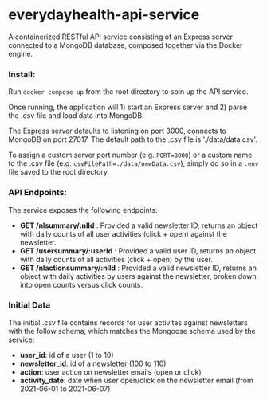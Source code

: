 # everydayhealth-api-service

A containerized RESTful API service consisting of an Express server connected to a MongoDB database, composed together via the Docker engine.

### Install:<br/>

Run `docker compose up` from the root directory to spin up the API service.

Once running, the application will 1) start an Express server and 2) parse the .csv file and load data into MongoDB.

The Express server defaults to listening on port 3000, connects to MongoDB on port 27017. The default path to the .csv file is './data/data.csv'.

To assign a custom server port number (e.g. `PORT=8000`) or a custom name to the .csv file (e.g. `csvFilePath=./data/newData.csv`), simply do so in a `.env` file saved to the root directory.

### API Endpoints:

The service exposes the following endpoints:

- **GET /nlsummary/:nlId** : Provided a valid newsletter ID, returns an object with daily counts of all user activities (click + open) against the newsletter.
- **GET /usersummary/:userId** : Provided a valid user ID, returns an object with daily counts of all activities (click + open) by the user.
- **GET /nlactionsummary/:nlId** : Provided a valid newsletter ID, returns an object with daily activities by users against the newsletter, broken down into open counts versus click counts.

### Initial Data

The initial .csv file contains records for user activites against newsletters with the follow schema, which matches the Mongoose schema used by the service:

- **user_id**: id of a user (1 to 10)
- **newsletter_id**: id of a newsletter (100 to 110)
- **action**: user action on newsletter emails (open or click)
- **activity_date**: date when user open/click on the newsletter email (from 2021-06-01 to 2021-06-07)
